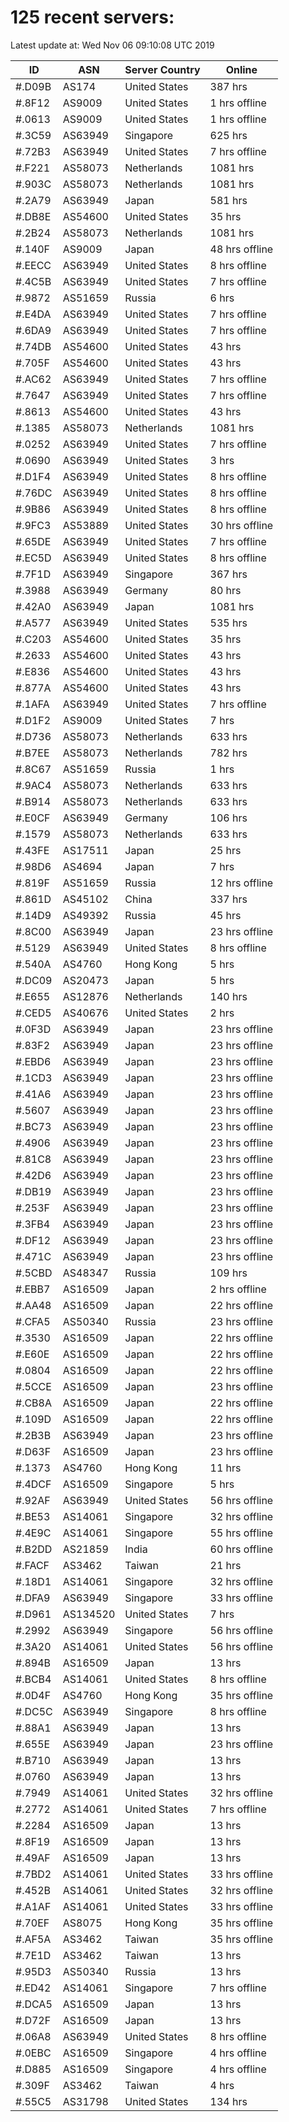 # 125 recent servers:

Latest update at: Wed Nov 06 09:10:08 UTC 2019

| ID | ASN | Server Country | Online |
| -- | --- | -------------- | ------ |
| #.D09B | AS174 | United States | 387 hrs |
| #.8F12 | AS9009 | United States | 1 hrs offline |
| #.0613 | AS9009 | United States | 1 hrs offline |
| #.3C59 | AS63949 | Singapore | 625 hrs |
| #.72B3 | AS63949 | United States | 7 hrs offline |
| #.F221 | AS58073 | Netherlands | 1081 hrs |
| #.903C | AS58073 | Netherlands | 1081 hrs |
| #.2A79 | AS63949 | Japan | 581 hrs |
| #.DB8E | AS54600 | United States | 35 hrs |
| #.2B24 | AS58073 | Netherlands | 1081 hrs |
| #.140F | AS9009 | Japan | 48 hrs offline |
| #.EECC | AS63949 | United States | 8 hrs offline |
| #.4C5B | AS63949 | United States | 7 hrs offline |
| #.9872 | AS51659 | Russia | 6 hrs |
| #.E4DA | AS63949 | United States | 7 hrs offline |
| #.6DA9 | AS63949 | United States | 7 hrs offline |
| #.74DB | AS54600 | United States | 43 hrs |
| #.705F | AS54600 | United States | 43 hrs |
| #.AC62 | AS63949 | United States | 7 hrs offline |
| #.7647 | AS63949 | United States | 7 hrs offline |
| #.8613 | AS54600 | United States | 43 hrs |
| #.1385 | AS58073 | Netherlands | 1081 hrs |
| #.0252 | AS63949 | United States | 7 hrs offline |
| #.0690 | AS63949 | United States | 3 hrs |
| #.D1F4 | AS63949 | United States | 8 hrs offline |
| #.76DC | AS63949 | United States | 8 hrs offline |
| #.9B86 | AS63949 | United States | 8 hrs offline |
| #.9FC3 | AS53889 | United States | 30 hrs offline |
| #.65DE | AS63949 | United States | 7 hrs offline |
| #.EC5D | AS63949 | United States | 8 hrs offline |
| #.7F1D | AS63949 | Singapore | 367 hrs |
| #.3988 | AS63949 | Germany | 80 hrs |
| #.42A0 | AS63949 | Japan | 1081 hrs |
| #.A577 | AS63949 | United States | 535 hrs |
| #.C203 | AS54600 | United States | 35 hrs |
| #.2633 | AS54600 | United States | 43 hrs |
| #.E836 | AS54600 | United States | 43 hrs |
| #.877A | AS54600 | United States | 43 hrs |
| #.1AFA | AS63949 | United States | 7 hrs offline |
| #.D1F2 | AS9009 | United States | 7 hrs |
| #.D736 | AS58073 | Netherlands | 633 hrs |
| #.B7EE | AS58073 | Netherlands | 782 hrs |
| #.8C67 | AS51659 | Russia | 1 hrs |
| #.9AC4 | AS58073 | Netherlands | 633 hrs |
| #.B914 | AS58073 | Netherlands | 633 hrs |
| #.E0CF | AS63949 | Germany | 106 hrs |
| #.1579 | AS58073 | Netherlands | 633 hrs |
| #.43FE | AS17511 | Japan | 25 hrs |
| #.98D6 | AS4694 | Japan | 7 hrs |
| #.819F | AS51659 | Russia | 12 hrs offline |
| #.861D | AS45102 | China | 337 hrs |
| #.14D9 | AS49392 | Russia | 45 hrs |
| #.8C00 | AS63949 | Japan | 23 hrs offline |
| #.5129 | AS63949 | United States | 8 hrs offline |
| #.540A | AS4760 | Hong Kong | 5 hrs |
| #.DC09 | AS20473 | Japan | 5 hrs |
| #.E655 | AS12876 | Netherlands | 140 hrs |
| #.CED5 | AS40676 | United States | 2 hrs |
| #.0F3D | AS63949 | Japan | 23 hrs offline |
| #.83F2 | AS63949 | Japan | 23 hrs offline |
| #.EBD6 | AS63949 | Japan | 23 hrs offline |
| #.1CD3 | AS63949 | Japan | 23 hrs offline |
| #.41A6 | AS63949 | Japan | 23 hrs offline |
| #.5607 | AS63949 | Japan | 23 hrs offline |
| #.BC73 | AS63949 | Japan | 23 hrs offline |
| #.4906 | AS63949 | Japan | 23 hrs offline |
| #.81C8 | AS63949 | Japan | 23 hrs offline |
| #.42D6 | AS63949 | Japan | 23 hrs offline |
| #.DB19 | AS63949 | Japan | 23 hrs offline |
| #.253F | AS63949 | Japan | 23 hrs offline |
| #.3FB4 | AS63949 | Japan | 23 hrs offline |
| #.DF12 | AS63949 | Japan | 23 hrs offline |
| #.471C | AS63949 | Japan | 23 hrs offline |
| #.5CBD | AS48347 | Russia | 109 hrs |
| #.EBB7 | AS16509 | Japan | 2 hrs offline |
| #.AA48 | AS16509 | Japan | 22 hrs offline |
| #.CFA5 | AS50340 | Russia | 23 hrs offline |
| #.3530 | AS16509 | Japan | 22 hrs offline |
| #.E60E | AS16509 | Japan | 22 hrs offline |
| #.0804 | AS16509 | Japan | 22 hrs offline |
| #.5CCE | AS16509 | Japan | 23 hrs offline |
| #.CB8A | AS16509 | Japan | 22 hrs offline |
| #.109D | AS16509 | Japan | 22 hrs offline |
| #.2B3B | AS63949 | Japan | 23 hrs offline |
| #.D63F | AS16509 | Japan | 23 hrs offline |
| #.1373 | AS4760 | Hong Kong | 11 hrs |
| #.4DCF | AS16509 | Singapore | 5 hrs |
| #.92AF | AS63949 | United States | 56 hrs offline |
| #.BE53 | AS14061 | Singapore | 32 hrs offline |
| #.4E9C | AS14061 | Singapore | 55 hrs offline |
| #.B2DD | AS21859 | India | 60 hrs offline |
| #.FACF | AS3462 | Taiwan | 21 hrs |
| #.18D1 | AS14061 | Singapore | 32 hrs offline |
| #.DFA9 | AS63949 | Singapore | 33 hrs offline |
| #.D961 | AS134520 | United States | 7 hrs |
| #.2992 | AS63949 | Singapore | 56 hrs offline |
| #.3A20 | AS14061 | United States | 56 hrs offline |
| #.894B | AS16509 | Japan | 13 hrs |
| #.BCB4 | AS14061 | United States | 8 hrs offline |
| #.0D4F | AS4760 | Hong Kong | 35 hrs offline |
| #.DC5C | AS63949 | Singapore | 8 hrs offline |
| #.88A1 | AS63949 | Japan | 13 hrs |
| #.655E | AS63949 | Japan | 23 hrs offline |
| #.B710 | AS63949 | Japan | 13 hrs |
| #.0760 | AS63949 | Japan | 13 hrs |
| #.7949 | AS14061 | United States | 32 hrs offline |
| #.2772 | AS14061 | United States | 7 hrs offline |
| #.2284 | AS16509 | Japan | 13 hrs |
| #.8F19 | AS16509 | Japan | 13 hrs |
| #.49AF | AS16509 | Japan | 13 hrs |
| #.7BD2 | AS14061 | United States | 33 hrs offline |
| #.452B | AS14061 | United States | 32 hrs offline |
| #.A1AF | AS14061 | United States | 33 hrs offline |
| #.70EF | AS8075 | Hong Kong | 35 hrs offline |
| #.AF5A | AS3462 | Taiwan | 35 hrs offline |
| #.7E1D | AS3462 | Taiwan | 13 hrs |
| #.95D3 | AS50340 | Russia | 13 hrs |
| #.ED42 | AS14061 | Singapore | 7 hrs offline |
| #.DCA5 | AS16509 | Japan | 13 hrs |
| #.D72F | AS16509 | Japan | 13 hrs |
| #.06A8 | AS63949 | United States | 8 hrs offline |
| #.0EBC | AS16509 | Singapore | 4 hrs offline |
| #.D885 | AS16509 | Singapore | 4 hrs offline |
| #.309F | AS3462 | Taiwan | 4 hrs |
| #.55C5 | AS31798 | United States | 134 hrs |

